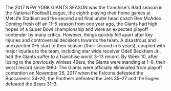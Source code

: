 The 2017 NEW YORK GIANTS SEASON was the franchise's 93rd season in the National Football League, the eighth playing their home games at MetLife Stadium and the second and final under head coach Ben McAdoo. Coming fresh off an 11–5 season from one year ago, the Giants had high hopes of a Super Bowl championship and were an expected playoff contender by many critics. However, things quickly fell apart after key injuries and controversial decisions towards the team. A disastrous and unexpected 0–5 start to their season (their second in 5 years), coupled with major injuries to the team, including star wide receiver Odell Beckham Jr., had the Giants suffer to a franchise worst 3–13 record. By Week 10, after losing to the previously winless 49ers, the Giants were standing at 1–8, their worst record since 1980. The Giants were officially eliminated from playoff contention on November 26, 2017 when the Falcons defeated the Buccaneers 34–20, the Panthers defeated the Jets 35–27 and the Eagles defeated the Bears 31–3.
